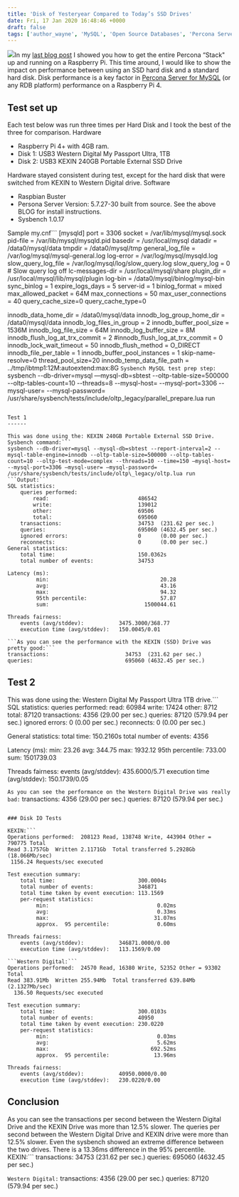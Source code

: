 ```yaml
---
title: 'Disk of Yesteryear Compared to Today’s SSD Drives'
date: Fri, 17 Jan 2020 16:48:46 +0000
draft: false
tags: ['author_wayne', 'MySQL', 'Open Source Databases', 'Percona Server for MySQL']
---
```


![](https://www.percona.com/community-blog/wp-content/uploads/2020/01/enrico-sottocorna-HOhR-t0yZIU-unsplash-300x179.jpg)In my [last blog post](https://www.percona.com/community-blog/2019/08/01/how-to-build-a-percona-server-stack-on-a-raspberry-pi-3/) I showed you how to get the entire Percona “Stack" up and running on a Raspberry Pi. This time around, I would like to show the impact on performance between using an SSD hard disk and a standard hard disk. Disk performance is a key factor in [Percona Server for MySQL](https://www.percona.com/software/mysql-database/percona-server) (or any RDB platform) performance on a Raspberry Pi 4.

Test set up
-----------

Each test below was run three times per Hard Disk and I took the best of the three for comparison. Hardware

*   Raspberry Pi 4+ with 4GB ram.
*   Disk 1: USB3 Western Digital My Passport Ultra, 1TB
*   Disk 2: USB3 KEXIN 240GB Portable External SSD Drive

Hardware stayed consistent during test, except for the hard disk that were switched from KEXIN to Western Digital drive. Software

*   Raspbian Buster
*   Persona Server Version: 5.7.27-30 built from source. See the above BLOG for install instructions.
*   Sysbench 1.0.17

Sample my.cnf```
\[mysqld\]
port = 3306
socket = /var/lib/mysql/mysql.sock
pid-file = /var/lib/mysql/mysqld.pid
basedir = /usr/local/mysql
datadir = /data0/mysql/data
tmpdir = /data0/mysql/tmp
general\_log\_file = /var/log/mysql/mysql-general.log
log-error = /var/log/mysql/mysqld.log
slow\_query\_log\_file = /var/log/mysql/log/slow\_query.log
slow\_query\_log = 0 # Slow query log off
lc-messages-dir = /usr/local/mysql/share
plugin\_dir = /usr/local/mysql/lib/mysql/plugin
log-bin = /data0/mysql/binlog/mysql-bin
sync\_binlog = 1
expire\_logs\_days = 5
server-id = 1
binlog\_format = mixed
max\_allowed\_packet = 64M
max\_connections = 50
max\_user\_connections = 40
query\_cache\_size=0
query\_cache\_type=0

innodb\_data\_home\_dir = /data0/mysql/data
innodb\_log\_group\_home\_dir = /data0/mysql/data
innodb\_log\_files\_in\_group = 2
innodb\_buffer\_pool\_size = 1536M
innodb\_log\_file\_size = 64M
innodb\_log\_buffer\_size = 8M
innodb\_flush\_log\_at\_trx\_commit = 2
#innodb\_flush\_log\_at\_trx\_commit = 0
innodb\_lock\_wait\_timeout = 50
innodb\_flush\_method = O\_DIRECT
innodb\_file\_per\_table = 1
innodb\_buffer\_pool\_instances = 1
skip-name-resolve=0
thread\_pool\_size=20
innodb\_temp\_data\_file\_path = ../tmp/ibtmp1:12M:autoextend:max:8G
```Sysbench MySQL test prep step:```
sysbench --db-driver=mysql —mysql-db=sbtest --oltp-table-size=500000 --oltp-tables-count=10 --threads=8 --mysql-host= --mysql-port=3306 --mysql-user= --mysql-password=
/usr/share/sysbench/tests/include/oltp\_legacy/parallel\_prepare.lua run
```

Test 1
------

This was done using the: KEXIN 240GB Portable External SSD Drive. Sysbench command:```
sysbench --db-driver=mysql --mysql-db=sbtest --report-interval=2 --mysql-table-engine=innodb --oltp-table-size=500000 --oltp-tables-count=10 --oltp-test-mode=complex --threads=10 --time=150 —mysql-host= --mysql-port=3306 —mysql-user= —mysql-password= /usr/share/sysbench/tests/include/oltp\_legacy/oltp.lua run
```Output:```
SQL statistics:
    queries performed:
        read:                            486542
        write:                           139012
        other:                           69506
        total:                           695060
    transactions:                        34753  (231.62 per sec.)
    queries:                             695060 (4632.45 per sec.)
    ignored errors:                      0      (0.00 per sec.)
    reconnects:                          0      (0.00 per sec.)
General statistics:
    total time:                          150.0362s
    total number of events:              34753

Latency (ms):
         min:                                   20.28
         avg:                                   43.16
         max:                                   94.32
         95th percentile:                       57.87
         sum:                              1500044.61

Threads fairness:
    events (avg/stddev):           3475.3000/368.77
    execution time (avg/stddev):   150.0045/0.01

```As you can see the performance with the KEXIN (SSD) Drive was pretty good:```
transactions:                        34753  (231.62 per sec.)
queries:                             695060 (4632.45 per sec.)

```

Test 2
------

This was done using the: Western Digital My Passport Ultra 1TB drive.```
SQL statistics:
    queries performed:
        read:                            60984
        write:                           17424
        other:                           8712
        total:                           87120
    transactions:                        4356   (29.00 per sec.)
    queries:                             87120  (579.94 per sec.)
    ignored errors:                      0      (0.00 per sec.)
    reconnects:                          0      (0.00 per sec.)

General statistics:
    total time:                          150.2160s
    total number of events:              4356

Latency (ms):
         min:                                   23.26
         avg:                                  344.75
         max:                                 1932.12
         95th percentile:                      733.00
         sum:                              1501739.03

Threads fairness:
    events (avg/stddev):           435.6000/5.71
    execution time (avg/stddev):   150.1739/0.05

```As you can see the performance on the Western Digital Drive was really bad:```
transactions:                        4356   (29.00 per sec.)
queries:                             87120  (579.94 per sec.)

```

### Disk IO Tests

KEXIN:```
Operations performed:  208123 Read, 138748 Write, 443904 Other = 790775 Total
Read 3.1757Gb  Written 2.1171Gb  Total transferred 5.2928Gb  (18.066Mb/sec)
 1156.24 Requests/sec executed

Test execution summary:
    total time:                          300.0004s
    total number of events:              346871
    total time taken by event execution: 113.1569
    per-request statistics:
         min:                                  0.02ms
         avg:                                  0.33ms
         max:                                 31.07ms
         approx.  95 percentile:               0.60ms

Threads fairness:
    events (avg/stddev):           346871.0000/0.00
    execution time (avg/stddev):   113.1569/0.00

```Western Digital:```
Operations performed:  24570 Read, 16380 Write, 52352 Other = 93302 Total
Read 383.91Mb  Written 255.94Mb  Total transferred 639.84Mb  (2.1327Mb/sec)
  136.50 Requests/sec executed

Test execution summary:
    total time:                          300.0103s
    total number of events:              40950
    total time taken by event execution: 230.0220
    per-request statistics:
         min:                                  0.03ms
         avg:                                  5.62ms
         max:                                692.52ms
         approx.  95 percentile:              13.96ms

Threads fairness:
    events (avg/stddev):           40950.0000/0.00
    execution time (avg/stddev):   230.0220/0.00

```

Conclusion
----------

As you can see the transactions per second between the Western Digital Drive and the KEXIN Drive was more than 12.5% slower. The queries per second between the Western Digital Drive and KEXIN drive were more than 12.5% slower. Even the sysbench showed an extreme difference between the two drives. There is a 13.36ms difference in the 95% percentile. KEXIN:```
transactions:                        34753  (231.62 per sec.)
queries:                             695060 (4632.45 per sec.)

```Western Digital:```
transactions:                        4356   (29.00 per sec.)
queries:                             87120  (579.94 per sec.)

```With the cost of SSD drives dropping, we can see that the Raspberry Pi 4, 4GB with an SSD drive is a good choice for a small business (or anyone) that needs a good robust database at an affordable price range. _The content in this blog is provided in good faith by members of the open source community. Percona has not edited or tested the technical content. Views expressed are the authors’ own. When using the advice from this or any other online resource test ideas before applying them to your production systems, and always secure a working back up._ -- _Photo by [Enrico Sottocorna](https://unsplash.com/@enricosottocorna?utm_source=unsplash&utm_medium=referral&utm_content=creditCopyText) on [Unsplash](https://unsplash.com/s/photos/berries-spoons?utm_source=unsplash&utm_medium=referral&utm_content=creditCopyText)_